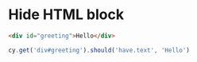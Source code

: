 # Hide HTML block

<!-- fiddle HTML source not shown -->

```html hide
<div id="greeting">Hello</div>
```

```js
cy.get('div#greeting').should('have.text', 'Hello')
```

<!-- fiddle-end -->
